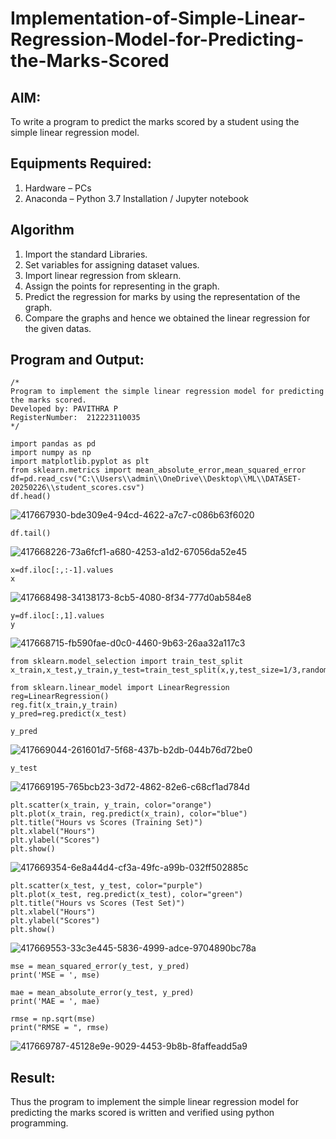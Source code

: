 # Implementation-of-Simple-Linear-Regression-Model-for-Predicting-the-Marks-Scored

## AIM:
To write a program to predict the marks scored by a student using the simple linear regression model.

## Equipments Required:
1. Hardware – PCs
2. Anaconda – Python 3.7 Installation / Jupyter notebook

## Algorithm
1. Import the standard Libraries.
2. Set variables for assigning dataset values.
3. Import linear regression from sklearn.
4. Assign the points for representing in the graph.
5. Predict the regression for marks by using the representation of the graph.
6. Compare the graphs and hence we obtained the linear regression for the given datas.

## Program and Output:
```
/*
Program to implement the simple linear regression model for predicting the marks scored.
Developed by: PAVITHRA P
RegisterNumber:  212223110035
*/
```
```
import pandas as pd
import numpy as np
import matplotlib.pyplot as plt
from sklearn.metrics import mean_absolute_error,mean_squared_error
df=pd.read_csv("C:\\Users\\admin\\OneDrive\\Desktop\\ML\\DATASET-20250226\\student_scores.csv")
df.head()
```
![417667930-bde309e4-94cd-4622-a7c7-c086b63f6020](https://github.com/user-attachments/assets/ca2a5e2c-3322-4137-94c5-86d8ec2fa760)

```
df.tail()
```
![417668226-73a6fcf1-a680-4253-a1d2-67056da52e45](https://github.com/user-attachments/assets/be15abc0-f6ba-46e4-b605-5ae357f7d9af)
```
x=df.iloc[:,:-1].values
x
```
![417668498-34138173-8cb5-4080-8f34-777d0ab584e8](https://github.com/user-attachments/assets/d80d9ddd-e1ba-41fa-be83-dcf9c6c41f1c)
```
y=df.iloc[:,1].values
y
```
![417668715-fb590fae-d0c0-4460-9b63-26aa32a117c3](https://github.com/user-attachments/assets/bcb495d6-3ee0-48ab-8c46-a5badee3d42f)
```
from sklearn.model_selection import train_test_split
x_train,x_test,y_train,y_test=train_test_split(x,y,test_size=1/3,random_state=0)

from sklearn.linear_model import LinearRegression
reg=LinearRegression()
reg.fit(x_train,y_train)
y_pred=reg.predict(x_test)

y_pred
```
![417669044-261601d7-5f68-437b-b2db-044b76d72be0](https://github.com/user-attachments/assets/b4f27e14-47c8-4281-b16b-9933dfd9fde5)
```
y_test
```
![417669195-765bcb23-3d72-4862-82e6-c68cf1ad784d](https://github.com/user-attachments/assets/2b44b4de-7138-4a5c-b879-cebc1ae9a5b3)
```
plt.scatter(x_train, y_train, color="orange")
plt.plot(x_train, reg.predict(x_train), color="blue")
plt.title("Hours vs Scores (Training Set)")
plt.xlabel("Hours")
plt.ylabel("Scores")
plt.show()
```
![417669354-6e8a44d4-cf3a-49fc-a99b-032ff502885c](https://github.com/user-attachments/assets/3a43cd58-b93e-479a-8750-460810051f41)
```
plt.scatter(x_test, y_test, color="purple")
plt.plot(x_test, reg.predict(x_test), color="green")
plt.title("Hours vs Scores (Test Set)")
plt.xlabel("Hours")
plt.ylabel("Scores")
plt.show()
```
![417669553-33c3e445-5836-4999-adce-9704890bc78a](https://github.com/user-attachments/assets/2e92877a-948b-4de0-a3ae-caeb07da47dc)
```
mse = mean_squared_error(y_test, y_pred)
print('MSE = ', mse)

mae = mean_absolute_error(y_test, y_pred)
print('MAE = ', mae)

rmse = np.sqrt(mse)
print("RMSE = ", rmse)

```
![417669787-45128e9e-9029-4453-9b8b-8faffeadd5a9](https://github.com/user-attachments/assets/fb43d652-46ff-4b29-84ab-4eee843be0d4)

## Result:
Thus the program to implement the simple linear regression model for predicting the marks scored is written and verified using python programming.
